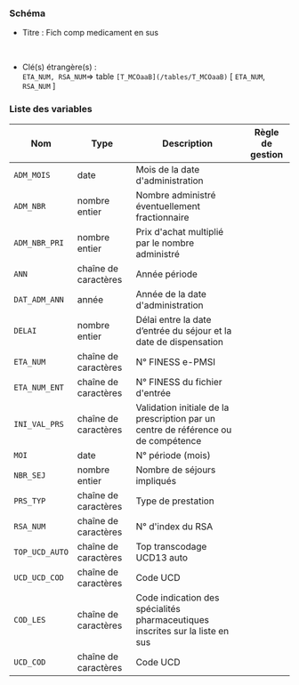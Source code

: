 ### Schéma


- Titre : Fich comp medicament en sus
<br />



- Clé(s) étrangère(s) : <br />
`ETA_NUM, RSA_NUM`=> table `[T_MCOaaB](/tables/T_MCOaaB)` [ `ETA_NUM`, `RSA_NUM` ]<br />

 
### Liste des variables

Nom | Type | Description | Règle de gestion
-|-|-|-
`ADM_MOIS`| date |Mois de la date d'administration||
`ADM_NBR`| nombre entier |Nombre administré éventuellement fractionnaire||
`ADM_NBR_PRI`| nombre entier |Prix d'achat multiplié par le nombre administré||
`ANN`| chaîne de caractères |Année période||
`DAT_ADM_ANN`| année |Année de la date d'administration||
`DELAI`| nombre entier |Délai entre la date d’entrée du séjour et la date de dispensation||
`ETA_NUM`| chaîne de caractères |N° FINESS e-PMSI||
`ETA_NUM_ENT`| chaîne de caractères |N° FINESS du fichier d'entrée||
`INI_VAL_PRS`| chaîne de caractères |Validation initiale de la prescription par un centre de référence ou de compétence||
`MOI`| date |N° période (mois)||
`NBR_SEJ`| nombre entier |Nombre de séjours impliqués||
`PRS_TYP`| chaîne de caractères |Type de prestation||
`RSA_NUM`| chaîne de caractères |N° d'index du RSA||
`TOP_UCD_AUTO`| chaîne de caractères |Top transcodage UCD13 auto||
`UCD_UCD_COD`| chaîne de caractères |Code UCD||
`COD_LES`| chaîne de caractères |Code indication des spécialités pharmaceutiques inscrites sur la liste en sus||
`UCD_COD`| chaîne de caractères |Code UCD||